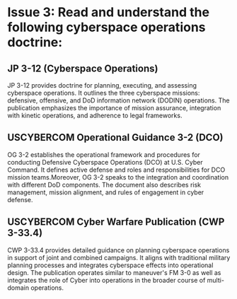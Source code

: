 # Issue 3: Read and understand the following cyberspace operations doctrine:

## JP 3-12 (Cyberspace Operations)

JP 3-12 provides doctrine for planning, executing, and assessing cyberspace operations. It outlines the three cyberspace missions: defensive, offensive, and DoD information network (DODIN) operations. The publication emphasizes the importance of mission assurance, integration with kinetic operations, and adherence to legal frameworks.

## USCYBERCOM Operational Guidance 3-2 (DCO)

OG 3-2 establishes the operational framework and procedures for conducting Defensive Cyberspace Operations (DCO) at U.S. Cyber Command. It defines active defense and roles and responsibilities for DCO mission teams.Moreover, OG 3-2 speaks to the integration and coordination with different DoD components. The document also describes risk management, mission alignment, and rules of engagement in cyber defense.

## USCYBERCOM Cyber Warfare Publication (CWP 3-33.4)

CWP 3-33.4 provides detailed guidance on planning cyberspace operations in support of joint and combined campaigns. It aligns with traditional military planning processes and integrates cyberspace effects into operational design. The publication operates similar to maneuver's FM 3-0 as well as integrates the role of Cyber into operations in the broader course of multi-domain operations.  